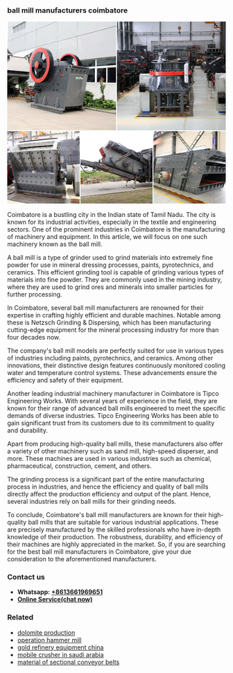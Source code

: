 <h3>ball mill manufacturers coimbatore</h3><img src='1704951434.jpg' alt=''><p>Coimbatore is a bustling city in the Indian state of Tamil Nadu. The city is known for its industrial activities, especially in the textile and engineering sectors. One of the prominent industries in Coimbatore is the manufacturing of machinery and equipment. In this article, we will focus on one such machinery known as the ball mill.</p><p>A ball mill is a type of grinder used to grind materials into extremely fine powder for use in mineral dressing processes, paints, pyrotechnics, and ceramics. This efficient grinding tool is capable of grinding various types of materials into fine powder. They are commonly used in the mining industry, where they are used to grind ores and minerals into smaller particles for further processing.</p><p>In Coimbatore, several ball mill manufacturers are renowned for their expertise in crafting highly efficient and durable machines. Notable among these is Netzsch Grinding & Dispersing, which has been manufacturing cutting-edge equipment for the mineral processing industry for more than four decades now.</p><p>The company's ball mill models are perfectly suited for use in various types of industries including paints, pyrotechnics, and ceramics. Among other innovations, their distinctive design features continuously monitored cooling water and temperature control systems. These advancements ensure the efficiency and safety of their equipment.</p><p>Another leading industrial machinery manufacturer in Coimbatore is Tipco Engineering Works. With several years of experience in the field, they are known for their range of advanced ball mills engineered to meet the specific demands of diverse industries. Tipco Engineering Works has been able to gain significant trust from its customers due to its commitment to quality and durability.</p><p>Apart from producing high-quality ball mills, these manufacturers also offer a variety of other machinery such as sand mill, high-speed disperser, and more. These machines are used in various industries such as chemical, pharmaceutical, construction, cement, and others.</p><p>The grinding process is a significant part of the entire manufacturing process in industries, and hence the efficiency and quality of ball mills directly affect the production efficiency and output of the plant. Hence, several industries rely on ball mills for their grinding needs.</p><p>To conclude, Coimbatore's ball mill manufacturers are known for their high-quality ball mills that are suitable for various industrial applications. These are precisely manufactured by the skilled professionals who have in-depth knowledge of their production. The robustness, durability, and efficiency of their machines are highly appreciated in the market. So, if you are searching for the best ball mill manufacturers in Coimbatore, give your due consideration to the aforementioned manufacturers.</p><h3>Contact us</h3><ul><li><strong>Whatsapp:&nbsp;<a href="https://wa.me/8613661969651">+8613661969651</a></strong></li><li><a href="https://swt.shibang-china.com/?git&amp;zhl&amp;ball mill manufacturers coimbatore"><strong>Online Service(chat now)</strong></a></li></ul><h3>Related</h3><ul><li><a href='dolomite production.md'>dolomite production</a></li><li><a href='operation hammer mill.md'>operation hammer mill</a></li><li><a href='gold refinery equipment china.md'>gold refinery equipment china</a></li><li><a href='mobile crusher in saudi arabia.md'>mobile crusher in saudi arabia</a></li><li><a href='material of sectional conveyor belts.md'>material of sectional conveyor belts</a></li></ul>